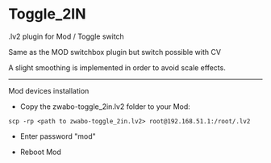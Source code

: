 # Toggle_2IN
.lv2 plugin for Mod / Toggle switch

Same as the MOD switchbox plugin but switch possible with CV

A slight smoothing is implemented in order to avoid scale effects.

----

Mod devices installation

- Copy the zwabo-toggle_2in.lv2 folder to your Mod:

```
scp -rp <path to zwabo-toggle_2in.lv2> root@192.168.51.1:/root/.lv2
```

- Enter password "mod"

- Reboot Mod
